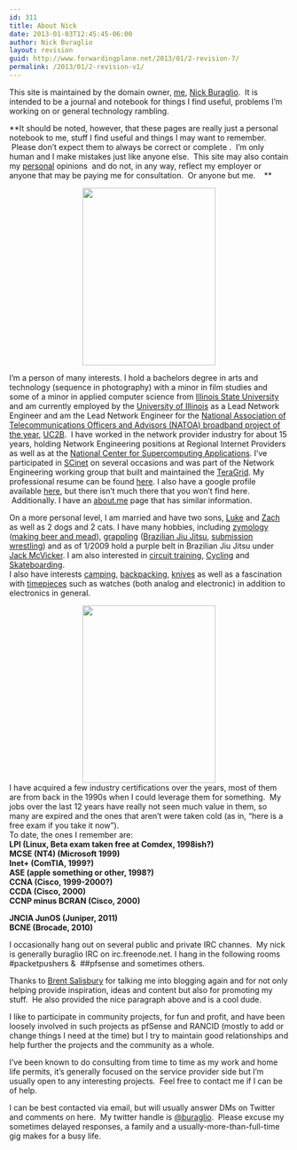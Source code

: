 ```yaml
---
id: 311
title: About Nick
date: 2013-01-03T12:45:45-06:00
author: Nick Buraglio
layout: revision
guid: http://www.forwardingplane.net/2013/01/2-revision-7/
permalink: /2013/01/2-revision-v1/
---
```

This site is maintained by the domain owner, [me](http://buraglio.com/nick/), [Nick Buraglio](http://buraglio.com/nick/).  It is intended to be a journal and notebook for things I find useful, problems I&#8217;m working on or general technology rambling.

**It should be noted, however, that these pages are really just a personal notebook to me, stuff I find useful and things I may want to remember.  Please don&#8217;t expect them to always be correct or complete .  I&#8217;m only human and I make mistakes just like anyone else.  This site may also contain my <span style="text-decoration: underline;">personal</span> opinions  and do not, in any way, reflect my employer or anyone that may be paying me for consultation.  Or anyone but me.    **

<div>
</div>

<div class="separator" style="clear: both; text-align: center;">
  <a style="margin-left: 1em; margin-right: 1em;" href="http://farm5.static.flickr.com/4094/4923051199_82b05feaf1.jpg"><img src="http://farm5.static.flickr.com/4094/4923051199_82b05feaf1.jpg" alt="" width="240" height="320" border="0" /></a>
</div>

I&#8217;m a person of many interests. I hold a bachelors degree in arts and technology (sequence in photography) with a minor in film studies and some of a minor in applied computer science from [Illinois State University](http://ilstu.edu/) and am currently employed by the [University of Illinois](http://www.illinois.edu/) as a Lead Network Engineer and am the Lead Network Engineer for the [National Association of Telecommunications Officers and Advisors (NATOA) broadband project of the year](http://uc2b.net/2012/09/13/uc2b-awarded-national-association-of-telecommunications-officers-and-advisors-natoa-2012-community-broadband-project-of-the-year/), [UC2B](http://uc2b.net/).  I have worked in the network provider industry for about 15 years, holding Network Engineering positions at Regional Internet Providers as well as at the [National Center for Supercomputing Applications](http://www.ncsa.uiuc.edu/). I&#8217;ve participated in [SCinet](https://scinet.supercomp.org/) on several occasions and was part of the Network Engineering working group that built and maintained the [TeraGrid](https://www.teragrid.org/). My professional resume can be found [here](http://buraglio.com/nick/resume). I also have a google profile available <a href="https://plus.google.com/u/0/101045958892388765754/about" target="_blank">here</a>, but there isn&#8217;t much there that you won&#8217;t find here.  Additionally. I have an <a href="http://about.me/buraglio" target="_blank">about.me</a> page that has similar information.

On a more personal level, I am married and have two sons, [Luke](http://www.buraglio.com/luke/) and [Zach](http://www.buraglio.com/zach) as well as 2 dogs and 2 cats. I have many hobbies, including [zymology](http://en.wikipedia.org/wiki/Zymurgist) ([making beer and mead](http://buraglio.com/nick/category/beer/recipe)), [grappling](http://en.wikipedia.org/wiki/Grappling) ([Brazilian Jiu Jitsu](http://en.wikipedia.org/wiki/Brazilian_Jiu_Jitsu), [submission wrestling](http://en.wikipedia.org/wiki/Submission_wrestling)) and as of 1/2009 hold a purple belt in Brazilian Jiu Jitsu under [Jack McVicker](http://en.wikipedia.org/wiki/Submission_wrestling). I am also interested in [circuit training](http://en.wikipedia.org/wiki/Circuit_training), [Cycling](http://en.wikipedia.org/wiki/Cycling) and [Skateboarding](http://en.wikipedia.org/wiki/Skateboarding).  
I also have interests [camping](http://en.wikipedia.org/wiki/Camping), [backpacking](http://en.wikipedia.org/wiki/Backpacking_(wilderness)), <a href="http://www.budgetbladereview.com/" target="_blank">knives</a> as well as a fascination with [timepieces](http://en.wikipedia.org/wiki/Timepiece) such as watches (both analog and electronic) in addition to electronics in general.

<div class="separator" style="clear: both; text-align: center;">
  <a style="margin-left: 1em; margin-right: 1em;" href="http://farm5.static.flickr.com/4101/4905501229_694a8701b7.jpg"><img src="http://farm5.static.flickr.com/4101/4905501229_694a8701b7.jpg" alt="" width="240" height="320" border="0" /></a>
</div>

<div class="separator" style="clear: both; text-align: center;">
</div>

<div class="separator" style="clear: both; text-align: left;">
  I have acquired a few industry certifications over the years, most of them are from back in the 1990s when I could leverage them for something.  My jobs over the last 12 years have really not seen much value in them, so many are expired and the ones that aren&#8217;t were taken cold (as in, &#8220;here is a free exam if you take it now&#8221;).
</div>

<div class="separator" style="clear: both; text-align: left;">
</div>

<div class="separator" style="clear: both; text-align: left;">
  To date, the ones I remember are:
</div>

<div class="separator" style="clear: both; text-align: left;">
</div>

<div class="separator" style="clear: both; text-align: left;">
  <strong>LPI (Linux, Beta exam taken free at Comdex, 1998ish?)</strong>
</div>

<div class="separator" style="clear: both; text-align: left;">
  <strong>MCSE (NT4) (Microsoft 1999)</strong>
</div>

<div class="separator" style="clear: both; text-align: left;">
  <strong>Inet+ (ComTIA, 1999?)</strong>
</div>

<div class="separator" style="clear: both; text-align: left;">
  <strong>ASE (apple something or other, 1998?)</strong>
</div>

<div class="separator" style="clear: both; text-align: left;">
  <strong>CCNA (Cisco, 1999-2000?)</strong>
</div>

<div class="separator" style="clear: both; text-align: left;">
  <strong>CCDA (Cisco, 2000)</strong>
</div>

<div class="separator" style="clear: both; text-align: left;">
  <strong>CCNP minus BCRAN (Cisco, 2000)</strong>
</div>

**JNCIA JunOS (Juniper, 2011)**  
**BCNE (Brocade, 2010)**

I occasionally hang out on several public and private IRC channes.  My nick is generally buraglio IRC on irc.freenode.net. I hang in the following rooms #packetpushers &  ##pfsense and sometimes others.

Thanks to <a href="http://www.networkstatic.net" target="_blank">Brent Salisbury</a> for talking me into blogging again and for not only helping provide inspiration, ideas and content but also for promoting my stuff.  He also provided the nice paragraph above and is a cool dude.

I like to participate in community projects, for fun and profit, and have been loosely involved in such projects as pfSense and RANCID (mostly to add or change things I need at the time) but I try to maintain good relationships and help further the projects and the community as a whole.

I&#8217;ve been known to do consulting from time to time as my work and home life permits, it&#8217;s generally focused on the service provider side but I&#8217;m usually open to any interesting projects.  Feel free to contact me if I can be of help.

I can be best contacted via email, but will usually answer DMs on Twitter and comments on here.  My twitter handle is <a href="http://www.twitter.com/buraglio" target="_blank">@buraglio</a>.  Please excuse my sometimes delayed responses, a family and a usually-more-than-full-time gig makes for a busy life.
